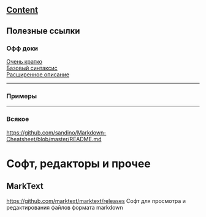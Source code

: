 ## [Content](../contents.md)

Полезные ссылки
-----------------------------

### Офф доки

[Очень кратко](https://www.markdownguide.org/cheat-sheet/)  
[Базовый синтаксис](https://www.markdownguide.org/basic-syntax/)  
[Расширенное описание](https://www.markdownguide.org/extended-syntax/)

-----------------------------

### Примеры

-----------------------------

### Всякое

https://github.com/sandino/Markdown-Cheatsheet/blob/master/README.md

# Софт, редакторы и прочее

## MarkText

https://github.com/marktext/marktext/releases
Софт для просмотра и редактирования файлов формата markdown
